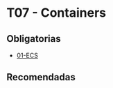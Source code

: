 # T07 - Containers

## Obligatorias

- [01-ECS](Obligatorias/01-ECS/01-Conceptos/Readme.md)

## Recomendadas